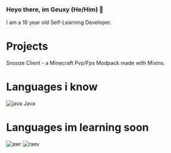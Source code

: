### Heyo there, im Geuxy (He/Him) 👋
I am a 16 year old Self-Learning Developer.

# Projects
Snooze Client - a Minecraft Pvp/Fps Modpack made with Mixins.

# Languages i know
 ![java](https://user-images.githubusercontent.com/88702612/182354775-d7d73e17-2400-47a9-94da-bc56b4788951.png) Java

# Languages im learning soon
![awr](https://user-images.githubusercontent.com/88702612/182355136-f27d47ca-5599-4329-8af7-498f2cc5cadd.png) ![raev](https://user-images.githubusercontent.com/88702612/182355676-ec830e10-17e8-4a81-9ef0-fbfcf63e6704.png)


